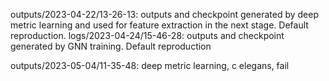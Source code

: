 outputs/2023-04-22/13-26-13: outputs and checkpoint generated by deep metric learning and used for feature extraction in the next stage. Default reproduction.
logs/2023-04-24/15-46-28: outputs and checkpoint generated by GNN training. Default reproduction

outputs/2023-05-04/11-35-48: deep metric learning, c elegans, fail

